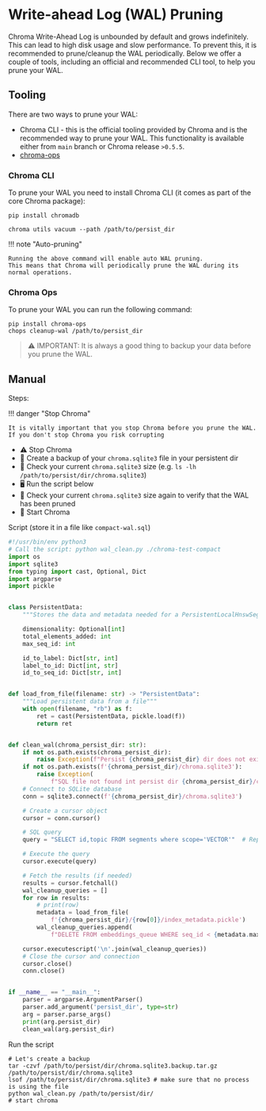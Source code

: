 # Write-ahead Log (WAL) Pruning

Chroma Write-Ahead Log is unbounded by default and grows indefinitely. This can lead to high disk usage and slow
performance. To prevent this, it is recommended to prune/cleanup the WAL periodically. Below we offer a couple of tools,
including an official and recommended CLI tool, to help you prune your WAL.

## Tooling

There are two ways to prune your WAL:

- Chroma CLI - this is the official tooling provided by Chroma and is the recommended way to prune your WAL. This
  functionality is available either from `main` branch or Chroma release `>0.5.5`.
- [chroma-ops](https://github.com/amikos-tech/chromadb-ops)

### Chroma CLI

To prune your WAL you need to install Chroma CLI (it comes as part of the core Chroma package):

```shell
pip install chromadb

chroma utils vacuum --path /path/to/persist_dir
```

!!! note "Auto-pruning"

    Running the above command will enable auto WAL pruning. 
    This means that Chroma will periodically prune the WAL during its normal operations.

### Chroma Ops

To prune your WAL you can run the following command:

```shell
pip install chroma-ops
chops cleanup-wal /path/to/persist_dir
```

> ⚠️ IMPORTANT: It is always a good thing to backup your data before you prune the WAL.

## Manual

Steps:

!!! danger "Stop Chroma"

    It is vitally important that you stop Chroma before you prune the WAL. 
    If you don't stop Chroma you risk corrupting

- ⚠️ Stop Chroma
- 💾 Create a backup of your `chroma.sqlite3` file in your persistent dir
- 👀 Check your current `chroma.sqlite3` size (e.g. `ls -lh /path/to/persist/dir/chroma.sqlite3`)
- 🖥️ Run the script below
- 🔭 Check your current `chroma.sqlite3` size again to verify that the WAL has been pruned
- 🚀 Start Chroma

Script (store it in a file like `compact-wal.sql`)

```py title="wal_clean.py"
#!/usr/bin/env python3
# Call the script: python wal_clean.py ./chroma-test-compact
import os
import sqlite3
from typing import cast, Optional, Dict
import argparse
import pickle


class PersistentData:
    """Stores the data and metadata needed for a PersistentLocalHnswSegment"""

    dimensionality: Optional[int]
    total_elements_added: int
    max_seq_id: int

    id_to_label: Dict[str, int]
    label_to_id: Dict[int, str]
    id_to_seq_id: Dict[str, int]


def load_from_file(filename: str) -> "PersistentData":
    """Load persistent data from a file"""
    with open(filename, "rb") as f:
        ret = cast(PersistentData, pickle.load(f))
        return ret


def clean_wal(chroma_persist_dir: str):
    if not os.path.exists(chroma_persist_dir):
        raise Exception(f"Persist {chroma_persist_dir} dir does not exist")
    if not os.path.exists(f'{chroma_persist_dir}/chroma.sqlite3'):
        raise Exception(
            f"SQL file not found int persist dir {chroma_persist_dir}/chroma.sqlite3")
    # Connect to SQLite database
    conn = sqlite3.connect(f'{chroma_persist_dir}/chroma.sqlite3')

    # Create a cursor object
    cursor = conn.cursor()

    # SQL query
    query = "SELECT id,topic FROM segments where scope='VECTOR'"  # Replace with your query

    # Execute the query
    cursor.execute(query)

    # Fetch the results (if needed)
    results = cursor.fetchall()
    wal_cleanup_queries = []
    for row in results:
        # print(row)
        metadata = load_from_file(
            f'{chroma_persist_dir}/{row[0]}/index_metadata.pickle')
        wal_cleanup_queries.append(
            f"DELETE FROM embeddings_queue WHERE seq_id < {metadata.max_seq_id} AND topic='{row[1]}';")

    cursor.executescript('\n'.join(wal_cleanup_queries))
    # Close the cursor and connection
    cursor.close()
    conn.close()


if __name__ == "__main__":
    parser = argparse.ArgumentParser()
    parser.add_argument('persist_dir', type=str)
    arg = parser.parse_args()
    print(arg.persist_dir)
    clean_wal(arg.persist_dir)
```

Run the script

```shell
# Let's create a backup
tar -czvf /path/to/persist/dir/chroma.sqlite3.backup.tar.gz /path/to/persist/dir/chroma.sqlite3
lsof /path/to/persist/dir/chroma.sqlite3 # make sure that no process is using the file
python wal_clean.py /path/to/persist/dir/
# start chroma
```
